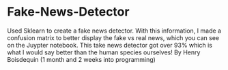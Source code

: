 # Fake-News-Detector

Used Sklearn to create a fake news detector. With this information, I made a confusion matrix to better display the fake vs real news, which you can see on the Juypter notebook. This take news detector got over 93% which is what I would say better than the human species ourselves! By Henry Boisdequin (1 month and 2 weeks into programming)
